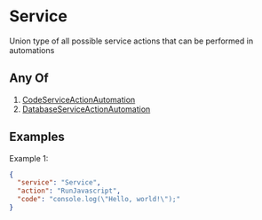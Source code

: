 # Service

Union type of all possible service actions that can be performed in automations

## Any Of

1. [CodeServiceActionAutomation](/api/automation/action/service/code)
2. [DatabaseServiceActionAutomation](/api/automation/action/service/database)

## Examples

Example 1:

```json
{
  "service": "Service",
  "action": "RunJavascript",
  "code": "console.log(\"Hello, world!\");"
}
```
